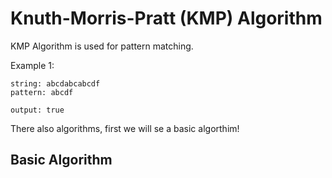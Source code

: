 # Knuth-Morris-Pratt (KMP) Algorithm


KMP Algorithm is used for pattern matching.

Example 1:

```
string: abcdabcabcdf
pattern: abcdf

output: true
```

There also algorithms, first we will se a basic algorthim!

## Basic Algorithm
